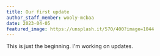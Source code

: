 ```yaml
---
title: Our first update
author_staff_member: wooly-mcbaa
date: 2023-04-05
featured_image: https://unsplash.it/570/400?image=1044
---
```


This is just the beginning. I'm working on updates.